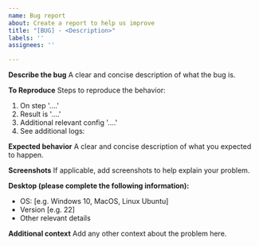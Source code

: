 ```yaml
---
name: Bug report
about: Create a report to help us improve
title: "[BUG] - <Description>"
labels: ''
assignees: ''

---
```


**Describe the bug**
A clear and concise description of what the bug is.

**To Reproduce**
Steps to reproduce the behavior:
1. On step '....'
2. Result is '....'
3. Additional relevant config '....'
4. See additional logs:

**Expected behavior**
A clear and concise description of what you expected to happen.

**Screenshots**
If applicable, add screenshots to help explain your problem.

**Desktop (please complete the following information):**
 - OS: [e.g. Windows 10, MacOS, Linux Ubuntu]
 - Version [e.g. 22]
 - Other relevant details

**Additional context**
Add any other context about the problem here.
